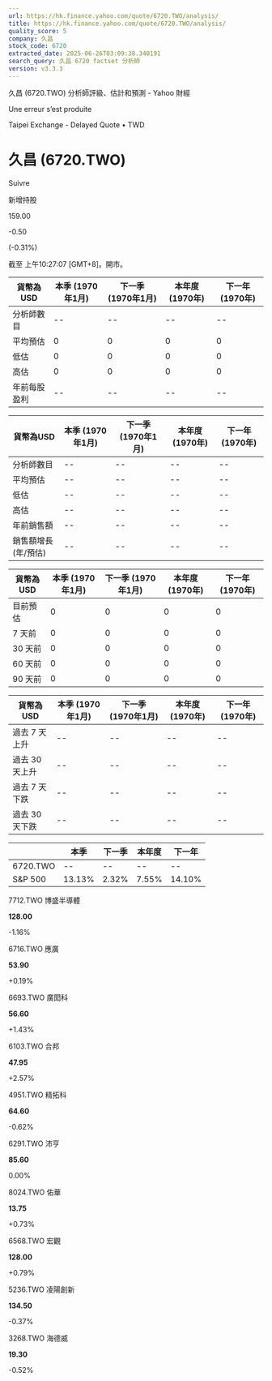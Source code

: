 ```yaml
---
url: https://hk.finance.yahoo.com/quote/6720.TWO/analysis/
title: https://hk.finance.yahoo.com/quote/6720.TWO/analysis/
quality_score: 5
company: 久昌
stock_code: 6720
extracted_date: 2025-06-26T03:09:38.340191
search_query: 久昌 6720 factset 分析師
version: v3.3.3
---
```


久昌 (6720.TWO) 分析師評級、估計和預測 - Yahoo 財經


Une erreur s’est produite

 

Taipei Exchange - Delayed Quote • TWD 

# 久昌 (6720.TWO)

Suivre

 

新增持股

159.00

-0.50

(-0.31%)

截至 上午10:27:07 [GMT+8]。開市。

| 貨幣為USD | 本季 (1970年1月) | 下一季 (1970年1月) | 本年度 (1970年) | 下一年 (1970年) |
| --- | --- | --- | --- | --- |
| 分析師數目 | -- | -- | -- | -- |
| 平均預估 | 0 | 0 | 0 | 0 |
| 低估 | 0 | 0 | 0 | 0 |
| 高估 | 0 | 0 | 0 | 0 |
| 年前每股盈利 | -- | -- | -- | -- |

| 貨幣為USD | 本季 (1970年1月) | 下一季 (1970年1月) | 本年度 (1970年) | 下一年 (1970年) |
| --- | --- | --- | --- | --- |
| 分析師數目 | -- | -- | -- | -- |
| 平均預估 | -- | -- | -- | -- |
| 低估 | -- | -- | -- | -- |
| 高估 | -- | -- | -- | -- |
| 年前銷售額 | -- | -- | -- | -- |
| 銷售額增長 (年/預估) | -- | -- | -- | -- |

| 貨幣為USD | 本季 (1970年1月) | 下一季 (1970年1月) | 本年度 (1970年) | 下一年 (1970年) |
| --- | --- | --- | --- | --- |
| 目前預估 | 0 | 0 | 0 | 0 |
| 7 天前 | 0 | 0 | 0 | 0 |
| 30 天前 | 0 | 0 | 0 | 0 |
| 60 天前 | 0 | 0 | 0 | 0 |
| 90 天前 | 0 | 0 | 0 | 0 |

| 貨幣為USD | 本季 (1970年1月) | 下一季 (1970年1月) | 本年度 (1970年) | 下一年 (1970年) |
| --- | --- | --- | --- | --- |
| 過去 7 天上升 | -- | -- | -- | -- |
| 過去 30 天上升 | -- | -- | -- | -- |
| 過去 7 天下跌 | -- | -- | -- | -- |
| 過去 30 天下跌 | -- | -- | -- | -- |

|  | 本季 | 下一季 | 本年度 | 下一年 |
| --- | --- | --- | --- | --- |
| 6720.TWO | -- | -- | -- | -- |
| S&P 500 | 13.13% | 2.32% | 7.55% | 14.10% |

7712.TWO  博盛半導體

**128.00**

-1.16%

6716.TWO  應廣

**53.90**

+0.19%

6693.TWO  廣閎科

**56.60**

+1.43%

6103.TWO  合邦

**47.95**

+2.57%

4951.TWO  精拓科

**64.60**

-0.62%

6291.TWO  沛亨

**85.60**

0.00%

8024.TWO  佑華

**13.75**

+0.73%

6568.TWO  宏觀

**128.00**

+0.79%

5236.TWO  凌陽創新

**134.50**

-0.37%

3268.TWO  海德威

**19.30**

-0.52%